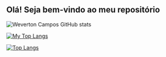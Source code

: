 ## Olá! Seja bem-vindo ao meu repositório

![Weverton Campos GitHub stats](https://github-readme-stats.vercel.app/api?username=wevertoncamposdev&show_icons=true&theme=transparent)


[![My Top Langs](https://github-readme-stats.vercel.app/api/top-langs/?username=wevertoncamposdev&layout=compact)](https://github.com/wevertoncamposdev/github-readme-stats)

[![Top Langs](https://github-readme-stats.vercel.app/api/top-langs/?username=wevertoncamposdev&langs_count=8)](https://github.com/wevertoncamposdev/github-readme-stats)
